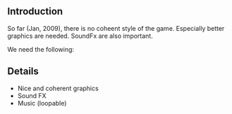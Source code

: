 ## Introduction ##

So far (Jan, 2009), there is no coheent style of the game. Especially better graphics are needed. SoundFx are also important.

We need the following:

## Details ##

  * Nice and coherent graphics
  * Sound FX
  * Music (loopable)